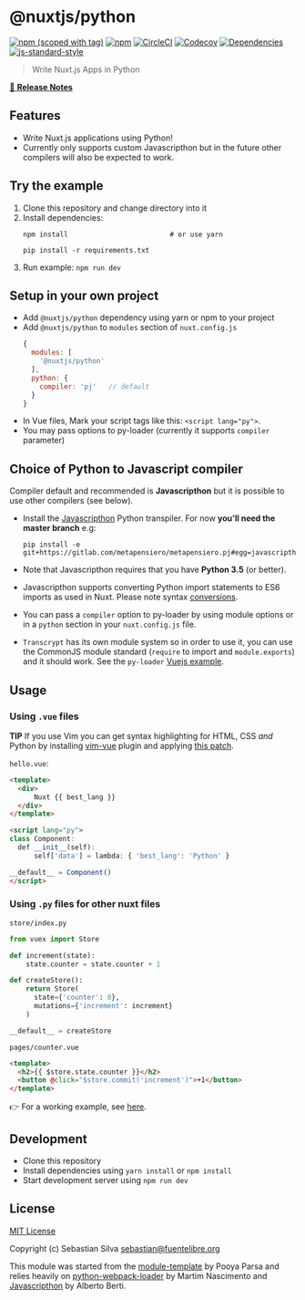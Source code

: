 # @nuxtjs/python
[![npm (scoped with tag)](https://img.shields.io/npm/v/@nuxtjs/python/latest.svg?style=flat-square)](https://npmjs.com/package/@nuxtjs/python)
[![npm](https://img.shields.io/npm/dt/@nuxtjs/python.svg?style=flat-square)](https://npmjs.com/package/@nuxtjs/python)
[![CircleCI](https://img.shields.io/circleci/project/github/nuxt-community/python-module/master.svg?style=flat-square)](https://circleci.com/gh/nuxt-community/python-module)
[![Codecov](https://img.shields.io/codecov/c/github/nuxt-community/python-module.svg?style=flat-square)](https://codecov.io/gh/nuxt-community/python-module)
[![Dependencies](https://david-dm.org/nuxt-community/python-module/status.svg?style=flat-square)](https://david-dm.org/nuxt-community/python-module)
[![js-standard-style](https://img.shields.io/badge/code_style-standard-brightgreen.svg?style=flat-square)](http://standardjs.com)

> Write Nuxt.js Apps in Python

[📖 **Release Notes**](./CHANGELOG.md)

## Features

- Write Nuxt.js applications using Python!
- Currently only supports custom Javascripthon but in the future other compilers will also be expected to work.

## Try the example

1. Clone this repository and change directory into it
2. Install dependencies:
    ```
    npm install                         # or use yarn

    pip install -r requirements.txt
    ```
3. Run example: `npm run dev`

## Setup in your own project

- Add `@nuxtjs/python` dependency using yarn or npm to your project
- Add `@nuxtjs/python` to `modules` section of `nuxt.config.js`
  ```js
  {
    modules: [
      '@nuxtjs/python'
    ],
    python: {
      compiler: 'pj'   // default
    }
  }
  ```
- In Vue files, Mark your script tags like this: `<script lang="py">`.
- You may pass options to py-loader (currently it supports `compiler` parameter)

## Choice of Python to Javascript compiler

Compiler default and recommended is **Javascripthon** but it is possible to use other compilers (see below).

- Install the [Javascripthon](https://gitlab.com/metapensiero/metapensiero.pj) Python transpiler. For now **you'll need the master branch** e.g:
    ```
    pip install -e git+https://gitlab.com/metapensiero/metapensiero.pj#egg=javascripthon
    ```

- Note that Javascripthon requires that you have **Python 3.5** (or better).

- Javascripthon supports converting Python import statements to ES6 imports as used in Nuxt. Please note syntax [conversions](https://gitlab.com/metapensiero/metapensiero.pj#import-statements).

- You can pass a `compiler` option to py-loader by using module options or in a `python` section in your `nuxt.config.js` file.

- `Transcrypt` has its own module system so in order to use it, you can use the CommonJS module standard (`require` to import and `module.exports`) and it should work. See the `py-loader` [Vuejs example](https://github.com/martim00/python-webpack-loader/blob/master/examples/vue-demo/src/App.vue).

## Usage

### Using `.vue` files

**TIP** If you use Vim you can get syntax highlighting for HTML, CSS *and* Python by installing [vim-vue](https://github.com/posva/vim-vue) plugin and applying [this patch](https://github.com/posva/vim-vue/pull/97).

`hello.vue`:

```html
<template>
  <div>
      Nuxt {{ best_lang }}
  </div>
</template>

<script lang="py">
class Component:
  def __init__(self):
      self['data'] = lambda: { 'best_lang': 'Python' }

__default__ = Component()
</script>
```

### Using `.py` files for other nuxt files

`store/index.py`

```python
from vuex import Store

def increment(state):
    state.counter = state.counter + 1

def createStore():
    return Store(
      state={'counter': 0},
      mutations={'increment': increment}
    )

__default__ = createStore
```

`pages/counter.vue`

```html
<template>
  <h2>{{ $store.state.counter }}</h2>
  <button @click="$store.commit('increment')">+1</button>
</template>
```

👉 For a working example, see [here](./example).

## Development

- Clone this repository
- Install dependencies using `yarn install` or `npm install`
- Start development server using `npm run dev`

## License

[MIT License](./LICENSE)

Copyright (c) Sebastian Silva <sebastian@fuentelibre.org>

This module was started from the [module-template](https://github.com/nuxt-community/module-template) by Pooya Parsa and relies heavily on [python-webpack-loader](https://github.com/martim00/python-webpack-loader) by Martim Nascimento and [Javascripthon](https://gitlab.com/metapensiero/metapensiero.pj) by Alberto Berti.
